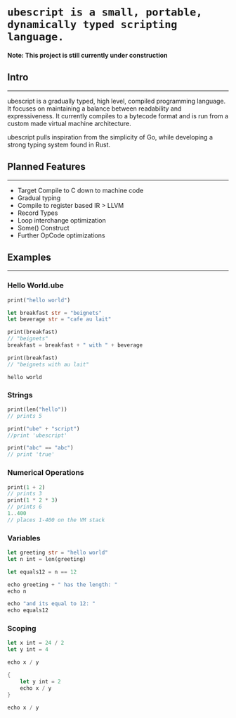 # `ubescript is a small, portable, dynamically typed scripting language.`

 **Note: This project is still currently under construction**

## Intro
---
ubescript is a gradually typed, high level, compiled programming language. It focuses on maintaining a balance between readability and expressiveness. It currently compiles to a bytecode format and is run from a custom made virtual machine architecture.

ubescript pulls inspiration from the simplicity of Go, while developing a strong typing system found in Rust.

## Planned Features
---
- Target Compile to C down to machine code
- Gradual typing
- Compile to register based IR > LLVM
- Record Types
- Loop interchange optimization
- Some() Construct
- Further OpCode optimizations

## Examples
---
### Hello World.ube
```rust
print("hello world")

let breakfast str = "beignets"
let beverage str = "cafe au lait"

print(breakfast)
// "beignets"
breakfast = breakfast + " with " + beverage

print(breakfast)
// "beignets with au lait"
```

```
hello world
```

### Strings
```rust
print(len("hello"))
// prints 5

print("ube" + "script")
//print 'ubescript'

print("abc" == "abc")
// print 'true'
```

### Numerical Operations
```rust
print(1 + 2)
// prints 3
print(1 * 2 * 3)
// prints 6
1..400
// places 1-400 on the VM stack
```


### Variables
```rust
let greeting str = "hello world"
let n int = len(greeting)

let equals12 = n == 12

echo greeting + " has the length: " 
echo n 

echo "and its equal to 12: "
echo equals12
```
### Scoping

```rust
let x int = 24 / 2
let y int = 4

echo x / y

{
    let y int = 2
    echo x / y
}

echo x / y
```